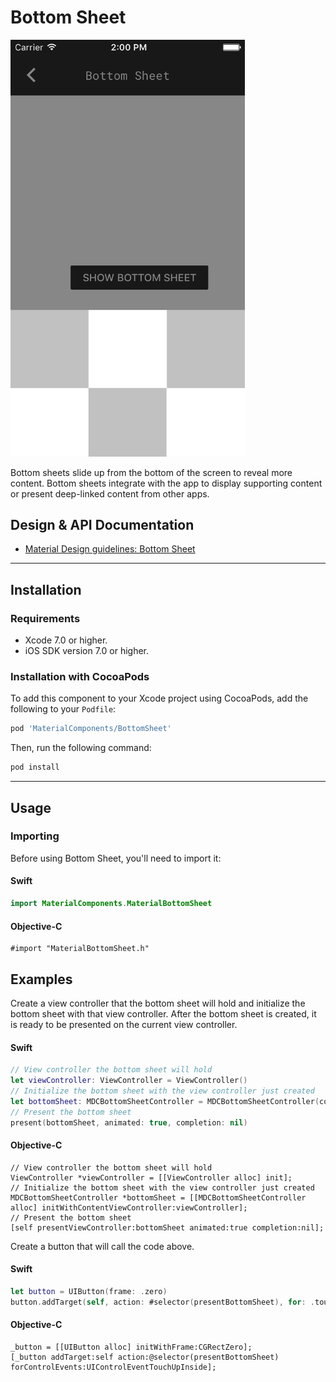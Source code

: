 <!--docs:
title: "Bottom Sheet"
layout: detail
section: components
excerpt: "Bottom sheets slide up from the bottom of the screen to reveal more content."
iconId: animation
path: /catalog/bottom-sheet/
-->


# Bottom Sheet

<div class="article__asset article__asset--screenshot">
   <img src="docs/assets/bottom_sheet.png" alt="Bottom Sheet" width="375">
</div>

Bottom sheets slide up from the bottom of the screen to reveal more content. Bottom sheets integrate with the app to display supporting content or present deep-linked content from other apps.


## Design & API Documentation

<ul class="icon-list">
<li class="icon-list-item icon-list-item--spec"><a href="https://material.io/guidelines/components/bottom-sheets.html">Material Design guidelines: Bottom Sheet</a></li>
</ul>

- - -

## Installation

### Requirements

- Xcode 7.0 or higher.
- iOS SDK version 7.0 or higher.

### Installation with CocoaPods

To add this component to your Xcode project using CocoaPods, add the following to your `Podfile`:

``` bash
pod 'MaterialComponents/BottomSheet'
```
<!--{: .code-renderer.code-renderer--install }-->

Then, run the following command:

``` bash
pod install
```

- - -

## Usage

### Importing

Before using Bottom Sheet, you'll need to import it:

<!--<div class="material-code-render" markdown="1">-->
#### Swift
``` swift
import MaterialComponents.MaterialBottomSheet
```

#### Objective-C

``` objc
#import "MaterialBottomSheet.h"
```
<!--</div>-->

## Examples

Create a view controller that the bottom sheet will hold and initialize the bottom sheet with that view controller. After the bottom sheet is created, it is ready to be presented on the current view controller.

<!--<div class="material-code-render" markdown="1">-->
#### Swift
``` swift
// View controller the bottom sheet will hold
let viewController: ViewController = ViewController()
// Initialize the bottom sheet with the view controller just created
let bottomSheet: MDCBottomSheetController = MDCBottomSheetController(contentViewController: viewController)
// Present the bottom sheet
present(bottomSheet, animated: true, completion: nil)
```

#### Objective-C
``` objc
// View controller the bottom sheet will hold
ViewController *viewController = [[ViewController alloc] init];
// Initialize the bottom sheet with the view controller just created
MDCBottomSheetController *bottomSheet = [[MDCBottomSheetController alloc] initWithContentViewController:viewController];
// Present the bottom sheet
[self presentViewController:bottomSheet animated:true completion:nil];
```

Create a button that will call the code above.

#### Swift
``` swift
let button = UIButton(frame: .zero)
button.addTarget(self, action: #selector(presentBottomSheet), for: .touchUpInside)
```

#### Objective-C
``` objc
_button = [[UIButton alloc] initWithFrame:CGRectZero];
[_button addTarget:self action:@selector(presentBottomSheet) forControlEvents:UIControlEventTouchUpInside];

```

<!--</div>-->
